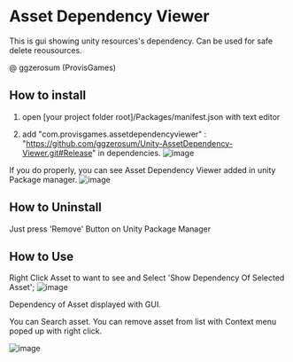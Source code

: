 # Asset Dependency Viewer

This is gui showing unity resources's dependency.
Can be used for safe delete reousources.

@ ggzerosum (ProvisGames)

## How to install
1. open [your project folder root]/Packages/manifest.json with text editor

2. add "com.provisgames.assetdependencyviewer" : "https://github.com/ggzerosum/Unity-AssetDependency-Viewer.git#Release" in dependencies.
![image](https://user-images.githubusercontent.com/14087406/71662359-85b71780-2d94-11ea-9838-3731d7a775cb.png)

If you do properly, you can see Asset Dependency Viewer added in unity Package manager.
![image](https://user-images.githubusercontent.com/14087406/71653024-8d16fa80-2d6d-11ea-9573-3f23013c97ee.png)

## How to Uninstall
Just press 'Remove' Button on Unity Package Manager


## How to Use
Right Click Asset to want to see and Select 'Show Dependency Of Selected Asset';
![image](https://user-images.githubusercontent.com/14087406/71662395-b434f280-2d94-11ea-9d4b-058b6772837f.png)

Dependency of Asset displayed with GUI.

You can Search asset.
You can remove asset from list with Context menu poped up with right click.

![image](https://user-images.githubusercontent.com/14087406/71662468-f0685300-2d94-11ea-9e03-55fe3f11c750.png)
